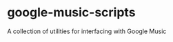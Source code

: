 google-music-scripts
====================

A collection of utilities for interfacing with Google Music